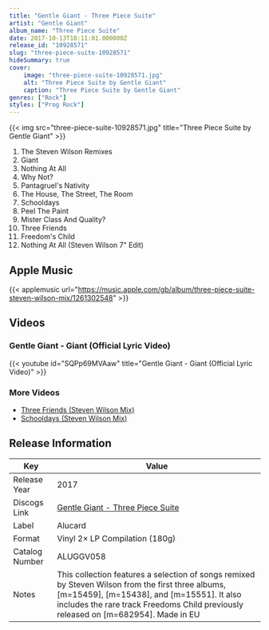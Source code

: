 ```yaml
---
title: "Gentle Giant - Three Piece Suite"
artist: "Gentle Giant"
album_name: "Three Piece Suite"
date: 2017-10-13T18:11:01.000000Z
release_id: "10928571"
slug: "three-piece-suite-10928571"
hideSummary: true
cover:
    image: "three-piece-suite-10928571.jpg"
    alt: "Three Piece Suite by Gentle Giant"
    caption: "Three Piece Suite by Gentle Giant"
genres: ["Rock"]
styles: ["Prog Rock"]
---
```


{{< img src="three-piece-suite-10928571.jpg" title="Three Piece Suite by Gentle Giant" >}}

<!-- section break -->

1. The Steven Wilson Remixes
2. Giant
3. Nothing At All	
4. Why Not?	
5. Pantagruel's Nativity	
6. The House, The Street, The Room	
7. Schooldays	
8. Peel The Paint	
9. Mister Class And Quality?
10. Three Friends	
11. Freedom's Child	
12. Nothing At All (Steven Wilson 7" Edit)

<!-- section break -->




## Apple Music
{{< applemusic url="https://music.apple.com/gb/album/three-piece-suite-steven-wilson-mix/1261302548" >}}





## Videos
### Gentle Giant - Giant (Official Lyric Video)
{{< youtube id="SQPp69MVAaw" title="Gentle Giant - Giant (Official Lyric Video)" >}}<br>

### More Videos

- [Three Friends (Steven Wilson Mix)](https://www.youtube.com/watch?v=TBWPlsVcd18)
- [Schooldays (Steven Wilson Mix)](https://www.youtube.com/watch?v=e9JzxQyYdWg)


## Release Information
|  Key           | Value                                                |
| ---------------| ---------------------------------------------------- |
| Release Year   | 2017                                   |
| Discogs Link   | [Gentle Giant - Three Piece Suite](https://www.discogs.com/release/10928571-Gentle-Giant-Three-Piece-Suite) |
| Label          | Alucard |
| Format         | Vinyl 2× LP Compilation (180g) |
| Catalog Number | ALUGGV058 |
| Notes | This collection features a selection of songs remixed by Steven Wilson from the first three albums, [m=15459], [m=15438], and [m=15551]. It also includes the rare track Freedoms Child previously released on [m=682954].   Made in EU |